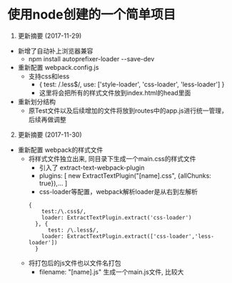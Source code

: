 # 使用node创建的一个简单项目

1. 更新摘要 (2017-11-29)
  - 新增了自动补上浏览器兼容
    - npm install autoprefixer-loader --save-dev
  - 重新配置 webpack.config.js
    - 支持css和less
      - { test: /\.less$/, use: ['style-loader', 'css-loader', 'less-loader'] }
      - 这里将会把所有的样式文件放到index.html的head里面
  - 重新划分结构
    - 原Test文件以及后续增加的文件将放到routes中的app.js进行统一管理，后续再做调整
2. 更新摘要 (2017-11-30)
  - 重新配置 webpack的样式文件
    - 将样式文件独立出来, 同目录下生成一个main.css的样式文件
      - 引入了 extract-text-webpack-plugin
      - plugins: [ new ExtractTextPlugin("[name].css", {allChunks: true}),... ]
      -  css-loader等配置，webpack解析loader是从右到左解析
        ```
        {
            test:/\.css$/,
            loader: ExtractTextPlugin.extract('css-loader')
          }, {
              test: /\.less$/,
            loader: ExtractTextPlugin.extract(['css-loader','less-loader'])
          }
        ```
    - 将打包后的js文件也以文件名打包
      - filename: "[name].js" 生成一个main.js文件, 比较大